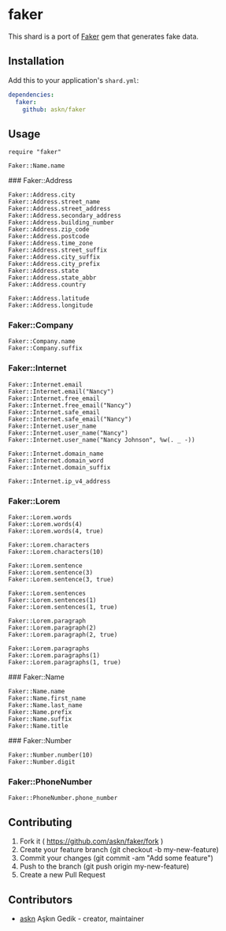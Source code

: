 # faker

This shard is a port of [Faker](https://github.com/stympy/faker) gem that generates fake data.


## Installation

Add this to your application's `shard.yml`:

```yaml
dependencies:
  faker:
    github: askn/faker
```

## Usage

```crystal
require "faker"

Faker::Name.name
```

### Faker::Address

```crystal
Faker::Address.city
Faker::Address.street_name
Faker::Address.street_address
Faker::Address.secondary_address
Faker::Address.building_number
Faker::Address.zip_code
Faker::Address.postcode
Faker::Address.time_zone
Faker::Address.street_suffix
Faker::Address.city_suffix
Faker::Address.city_prefix
Faker::Address.state
Faker::Address.state_abbr
Faker::Address.country

Faker::Address.latitude
Faker::Address.longitude

```

### Faker::Company

```crystal
Faker::Company.name
Faker::Company.suffix
```

### Faker::Internet

```crystal
Faker::Internet.email
Faker::Internet.email("Nancy")
Faker::Internet.free_email
Faker::Internet.free_email("Nancy")
Faker::Internet.safe_email
Faker::Internet.safe_email("Nancy")
Faker::Internet.user_name
Faker::Internet.user_name("Nancy")
Faker::Internet.user_name("Nancy Johnson", %w(. _ -))

Faker::Internet.domain_name
Faker::Internet.domain_word
Faker::Internet.domain_suffix

Faker::Internet.ip_v4_address
```

### Faker::Lorem

```crystal
Faker::Lorem.words
Faker::Lorem.words(4)
Faker::Lorem.words(4, true)

Faker::Lorem.characters
Faker::Lorem.characters(10)

Faker::Lorem.sentence
Faker::Lorem.sentence(3)
Faker::Lorem.sentence(3, true)

Faker::Lorem.sentences
Faker::Lorem.sentences(1)
Faker::Lorem.sentences(1, true)

Faker::Lorem.paragraph
Faker::Lorem.paragraph(2)
Faker::Lorem.paragraph(2, true)

Faker::Lorem.paragraphs
Faker::Lorem.paragraphs(1)
Faker::Lorem.paragraphs(1, true)
```

### Faker::Name

```crystal
Faker::Name.name
Faker::Name.first_name
Faker::Name.last_name
Faker::Name.prefix
Faker::Name.suffix
Faker::Name.title
```

### Faker::Number

```crystal
Faker::Number.number(10)
Faker::Number.digit
```

### Faker::PhoneNumber

```crystal
Faker::PhoneNumber.phone_number
```


## Contributing

1. Fork it ( https://github.com/askn/faker/fork )
2. Create your feature branch (git checkout -b my-new-feature)
3. Commit your changes (git commit -am "Add some feature")
4. Push to the branch (git push origin my-new-feature)
5. Create a new Pull Request

## Contributors

- [askn](https://github.com/askn) Aşkın Gedik - creator, maintainer
